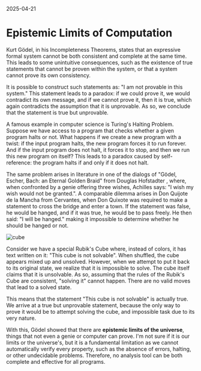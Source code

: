 2025-04-21
# Epistemic Limits of Computation


Kurt Gödel, in his Incompleteness Theorems, states that an expressive formal system cannot be both consistent and complete at the same time. This leads to some unintuitive consequences, such as the existence of true statements that cannot be proven within the system, or that a system cannot prove its own consistency.

It is possible to construct such statements as: "I am not provable in this system." This statement leads to a paradox: if we could prove it, we would contradict its own message, and if we cannot prove it, then it is true, which again contradicts the assumption that it is unprovable. As so, we conclude that the statement is true but unprovable.

A famous example in computer science is Turing's Halting Problem. Suppose we have access to a program that checks whether a given program halts or not. What happens if we create a new program with a twist: if the input program halts, the new program forces it to run forever. And if the input program does not halt, it forces it to stop, and then we run this new program on itself? This leads to a paradox caused by self-reference: the program halts if and only if it does not halt.

The same problem arises in literature in one of the dialogs of "Gödel, Escher, Bach: an Eternal Golden Braid" from Douglas Hofstadter , where, when confronted by a genie offering three wishes, Achilles says: "I wish my wish would not be granted.". A comparable dilemma arises in Don Quijote de la Mancha from Cervantes, when Don Quixote was required to make a statement to cross the bridge and enter a town. If the statement was false, he would be hanged, and if it was true, he would be to pass freely. He then said: "I will be hanged." making it impossible to determine whether he should be hanged or not. 


![cube](/img/cube.png)

Consider we have a special Rubik's Cube where, instead of colors, it has text written on it: "This cube is not solvable". When shuffled, the cube appears mixed up and unsolved. However, when we attempt to put it back to its original state, we realize that it is impossible to solve. The cube itself claims that it is unsolvable. As so, assuming that the rules of the Rubik's Cube are consistent, "solving it" cannot happen. There are no valid moves that lead to a solved state.

This means that the statement "This cube is not solvable" is actually true. We arrive at a true but unprovable statement, because the only way to prove it would be to attempt solving the cube, and impossible task due to its very nature.


With this, Gödel showed that there are **epistemic limits of the universe**, things that not even a genie or computer can prove. I'm not sure if it is our limits or the universe's, but it is a fundamental limitation as we cannot automatically verify every property, such as the absence of errors, halting, or other undecidable problems. Therefore, no analysis tool can be both complete and effective for all programs.
